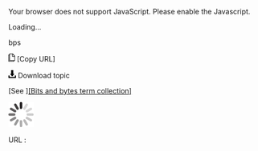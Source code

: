 Your browser does not support JavaScript. Please enable the Javascript.

Loading...

bps

![Copy URL](bps_files/Copy.png) [Copy URL]

![Download](bps_files/Download.png)
Download topic

[See ][[Bits and bytes term collection]](https://worldready.cloudapp.net/Styleguide/Read?id=2700&topicid=26920)

![In progress](bps_files/activity-large.gif)

URL :


